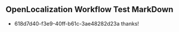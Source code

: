 ## OpenLocalization Workflow Test MarkDown
* 618d7d40-f3e9-40ff-b61c-3ae48282d23a thanks!

<!--HONumber=Jul16_HO2-->


